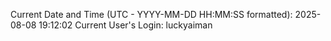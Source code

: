 Current Date and Time (UTC - YYYY-MM-DD HH:MM:SS formatted): 2025-08-08 19:12:02
Current User's Login: luckyaiman
